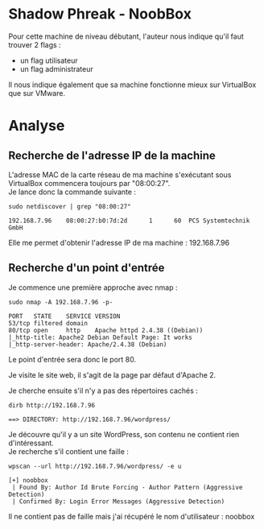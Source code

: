 # Shadow Phreak - NoobBox

Pour cette machine de niveau débutant, l'auteur nous indique qu'il faut trouver 2 flags :
* un flag utilisateur
* un flag administrateur

Il nous indique également que sa machine fonctionne mieux sur VirtualBox que sur VMware.

# Analyse 

## Recherche de l'adresse IP de la machine

L'adresse MAC de la carte réseau de ma machine s'exécutant sous VirtualBox commencera toujours par "08:00:27".  
Je lance donc la commande suivante :
```
sudo netdiscover | grep "08:00:27"

192.168.7.96    08:00:27:b0:7d:2d      1      60  PCS Systemtechnik GmbH
```
Elle me permet d'obtenir l'adresse IP de ma machine : 192.168.7.96

## Recherche d'un point d'entrée

Je commence une première approche avec nmap :
```
sudo nmap -A 192.168.7.96 -p-

PORT   STATE    SERVICE VERSION
53/tcp filtered domain
80/tcp open     http    Apache httpd 2.4.38 ((Debian))
|_http-title: Apache2 Debian Default Page: It works
|_http-server-header: Apache/2.4.38 (Debian)
```
Le point d'entrée sera donc le port 80.

Je visite le site web, il s'agit de la page par défaut d'Apache 2.

Je cherche ensuite s'il n'y a pas des répertoires cachés :
```
dirb http://192.168.7.96

==> DIRECTORY: http://192.168.7.96/wordpress/
```

Je découvre qu'il y a un site WordPress, son contenu ne contient rien d'intéressant.  
Je recherche s'il contient une faille :
```
wpscan --url http://192.168.7.96/wordpress/ -e u

[+] noobbox
 | Found By: Author Id Brute Forcing - Author Pattern (Aggressive Detection)
 | Confirmed By: Login Error Messages (Aggressive Detection)
```

Il ne contient pas de faille mais j'ai récupéré le nom d'utilisateur : noobbox  


